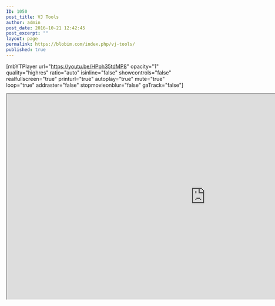 ```yaml
---
ID: 1050
post_title: VJ Tools
author: admin
post_date: 2016-10-21 12:42:45
post_excerpt: ""
layout: page
permalink: https://blobim.com/index.php/vj-tools/
published: true
---
```

[mbYTPlayer url="https://youtu.be/HPph35tdMP8" opacity="1" quality="highres" ratio="auto" isinline="false" showcontrols="false" realfullscreen="true" printurl="true" autoplay="true" mute="true" loop="true" addraster="false" stopmovieonblur="false" gaTrack="false"]

<iframe src="http://loveguerrillamarketing.com/links-tools/" width="1080" height="560"></iframe>